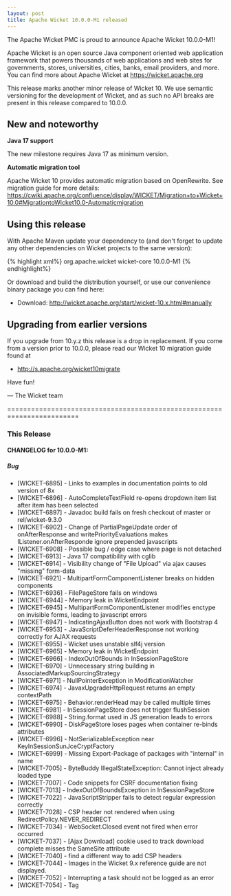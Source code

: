 ```yaml
---
layout: post
title: Apache Wicket 10.0.0-M1 released
---
```

The Apache Wicket PMC is proud to announce Apache Wicket 10.0.0-M1!

Apache Wicket is an open source Java component oriented web application
framework that powers thousands of web applications and web sites for
governments, stores, universities, cities, banks, email providers, and
more. You can find more about Apache Wicket at https://wicket.apache.org

This release marks another minor release of Wicket 10. We
use semantic versioning for the development of Wicket, and as such no
API breaks are present in this release compared to 10.0.0.

New and noteworthy
------------------

**Java 17 support**

The new milestone requires Java 17 as minimum version. 

**Automatic migration tool**

Apache Wicket 10 provides automatic migration based on OpenRewrite. See migration guide for more details: https://cwiki.apache.org/confluence/display/WICKET/Migration+to+Wicket+10.0#MigrationtoWicket10.0-Automaticmigration

Using this release
------------------

With Apache Maven update your dependency to (and don't forget to
update any other dependencies on Wicket projects to the same version):

{% highlight xml%}
<dependency>
    <groupId>org.apache.wicket</groupId>
    <artifactId>wicket-core</artifactId>
    <version>10.0.0-M1</version>
</dependency>
{% endhighlight%}

Or download and build the distribution yourself, or use our
convenience binary package you can find here:

 * Download: http://wicket.apache.org/start/wicket-10.x.html#manually

<!--more-->

Upgrading from earlier versions
-------------------------------

If you upgrade from 10.y.z this release is a drop in replacement. If
you come from a version prior to 10.0.0, please read our Wicket 10
migration guide found at

 * http://s.apache.org/wicket10migrate

Have fun!

— The Wicket team


========================================================================

### This Release

#### CHANGELOG for 10.0.0-M1:
    

##### Bug

 * [WICKET-6895] - Links to examples in documentation points to old version of 8x
 * [WICKET-6896] - AutoCompleteTextField re-opens dropdown item list after item has been selected
 * [WICKET-6897] - Javadoc build fails on fresh checkout of master or rel/wicket-9.3.0
 * [WICKET-6902] - Change of PartialPageUpdate order of onAfterResponse and writePriorityEvaluations makes IListener.onAfterResponde ignore prepended javascripts
 * [WICKET-6908] - Possible bug / edge case where page is not detached
 * [WICKET-6913] - Java 17 compatibility with cglib
 * [WICKET-6914] - Visibility change of "File Upload" via ajax causes "missing" form-data
 * [WICKET-6921] - MultipartFormComponentListener breaks on hidden components
 * [WICKET-6936] - FilePageStore fails on windows 
 * [WICKET-6944] - Memory leak in WicketEndpoint
 * [WICKET-6945] - MultipartFormComponentListener modifies enctype on invisible forms, leading to javascript errors
 * [WICKET-6947] - IndicatingAjaxButton does not work with Bootstrap 4
 * [WICKET-6953] - JavaScriptDeferHeaderResponse not working correctly for AJAX requests
 * [WICKET-6955] - Wicket uses unstable slf4j version
 * [WICKET-6965] - Memory leak in WicketEndpoint
 * [WICKET-6966] - IndexOutOfBounds in InSessionPageStore
 * [WICKET-6970] - Unnecessary string building in AssociatedMarkupSourcingStrategy
 * [WICKET-6971] - NullPointerException in ModificationWatcher
 * [WICKET-6974] - JavaxUpgradeHttpRequest returns an empty contextPath
 * [WICKET-6975] - Behavior.renderHead may be called multiple times
 * [WICKET-6981] - InSessionPageStore does not trigger flushSession
 * [WICKET-6988] - String.format used in JS generation leads to errors
 * [WICKET-6990] - DiskPageStore loses pages when container re-binds attributes
 * [WICKET-6996] - NotSerializableException near KeyInSessionSunJceCryptFactory
 * [WICKET-6999] - Missing Export-Package of packages with "internal" in name
 * [WICKET-7005] - ByteBuddy IllegalStateException: Cannot inject already loaded type
 * [WICKET-7007] - Code snippets for CSRF documentation fixing
 * [WICKET-7013] - IndexOutOfBoundsException in InSessionPageStore
 * [WICKET-7022] - JavaScriptStripper fails to detect regular expression correctly
 * [WICKET-7028] - CSP header not rendered when using RedirectPolicy.NEVER_REDIRECT
 * [WICKET-7034] - WebSocket.Closed event not fired when error occurred
 * [WICKET-7037] - [Ajax Download] cookie used to track download complete misses the SameSite attribute
 * [WICKET-7040] - find a different way to add CSP headers
 * [WICKET-7044] - Images in the Wicket 9.x reference guide are not displayed.
 * [WICKET-7052] - Interrupting a task should not be logged as an error
 * [WICKET-7054] - Tag <script> mus be wrapped in CDATA for 'type' values 'module' and 'importmap' 
 * [WICKET-7055] - AjaxEventBehavior onload event unstable

##### New Feature

 * [WICKET-6886] - LambdaChoiceRenderer
 * [WICKET-7029] - Add migration recipes to Wicket 10
 * [WICKET-7033] - add support to uploading to a resource

##### Improvement

 * [WICKET-6836] - Replace CGLib with ByteBuddy and/or Javassist
 * [WICKET-6889] - Provide specialization of SpringWebApplicationFactory that could load Spring configuration class
 * [WICKET-6890] - Render debug setting 'outputMarkupContainerClassName` as an attribute
 * [WICKET-6893] - Make ApplicationContextMock smarter by delegating to DefaultListableBeanFactory
 * [WICKET-6899] - Add setExceptionMapperProvider to Application
 * [WICKET-6901] - PropertyValidator improve configuration doc
 * [WICKET-6911] - wicket-spring throws an error when a spring bean uses ctor injection
 * [WICKET-6920] - Improve the examples to use the browser's light/dark mode
 * [WICKET-6924] - Allow image/avif in SecurePackageResourceGuard
 * [WICKET-6927] - Get rid of java.security.AccessController
 * [WICKET-6933] - Ease use of InSessionPageStore as persistent store
 * [WICKET-6943] - There should be ability to check if current session's locale is RTL
 * [WICKET-6946] - isVisibleInHierarchy/isEnabledInHierarchy broken by isVisible/isEnabled override
 * [WICKET-6949] - make AjaxDownloadBehavior more dynamic
 * [WICKET-6950] - wicket web-sockets implementation does not allow to configure/access web socket session on onOpen
 * [WICKET-6952] - Performance improvements for Strings.isEmpty
 * [WICKET-6958] - Allow to use Slf4j 1.7.x in OSGi runtime
 * [WICKET-6960] - Reduce allocations when encoding ComponentInfo
 * [WICKET-6963] - Use singletons for PanelMarkupSourcingStrategy
 * [WICKET-6964] - Do not allocate when escaping empty string
 * [WICKET-6967] - allow to send non-blocking web socket messages
 * [WICKET-6972] - Add Resource key to be logged on Warning in Localizer.java
 * [WICKET-6976] - Reduce allocations when writing synthetic closing tags
 * [WICKET-6977] - hashCode computations generate excessive garbage objects
 * [WICKET-6979] - Cut back slightly on some String instance creation in PageInfo and friends.
 * [WICKET-6982] - Unnecessary initialization of stateful pages in ListenerRequestHandler
 * [WICKET-6985] - Insufficient information logged by CheckingObjectOutputStream when delegation to Externalizable
 * [WICKET-6991] - ResourceAggregator is resizing the StringBuilder several times.
 * [WICKET-6992] - Reduce object creation and wasted memory in Url toString() methods
 * [WICKET-6994] - Make the servlet API a runtime provided dependency when using JPMS.
 * [WICKET-6998] - Bump slf4j-api to 2.0.0
 * [WICKET-7000] - ParseException ("Malformed tag") if <script> attribute 'type' is 'module' 
 * [WICKET-7002] - Application metadata access should not require synchronization
 * [WICKET-7003] -  The http RequestLogger is very expensive. #524 
 * [WICKET-7004] - Jetty config example contains security hazard
 * [WICKET-7008] -  LoadableDetachableModel.toString() should reflect the actual variable name
 * [WICKET-7009] - Upgrade Jackson dependency to 2.13.x
 * [WICKET-7011] - Improve usage of JUnit 5.x APIs
 * [WICKET-7014] - Use new API for forward compatibility with CDI 4
 * [WICKET-7016] - Support GCM-SIV for page store encryption
 * [WICKET-7017] - ListenerRequestHandler should not hide IndexOutOfBoundsException
 * [WICKET-7021] - Additional OSGi import fixes
 * [WICKET-7025] - Package private methods should be proxied by ByteBuddy
 * [WICKET-7030] - Add Convenience Methods in BaseWicketTester
 * [WICKET-7031] - Update to JQuery 3.6.4
 * [WICKET-7032] - Update the JS tests to use latest version of QUnit (2.x)
 * [WICKET-7035] - fileCountMax should be added to control the amount of files being uploaded
 * [WICKET-7038] - Add support for SameSite setting to CookieDefaults
 * [WICKET-7041] - Reduce allocations when rendering component headers
 * [WICKET-7042] - Improve sizing of StringResponse when writing scripts in PartialPageResponse
 * [WICKET-7045] - Avoid allocations in PageParameters.getNamedKeys
 * [WICKET-7046] - Avoid allocating StringResponse when no response filters are active
 * [WICKET-7047] - Improve initial buffer capacity for Strings.toMultilineMarkup
 * [WICKET-7051] - fileupload2 does not seem to have exceptions to distinguish bettween file too big and total size too big
 * [WICKET-7059] - [Serialization] make easier to avoid serialization for form request

##### Task

 * [WICKET-6887] - Merge wicket-http2 into wicket-core
 * [WICKET-6903] - Replace maven-clirr-plugin with something newer
 * [WICKET-6904] - Make Apache Wicket fully supporting Java9+ module system
 * [WICKET-6906] - Wicket 10 remove deprecation
 * [WICKET-6907] - Upgrade Guice to 5.x
 * [WICKET-6915] - Update common-fileupload to 2.0
 * [WICKET-6916] - Simplify JMX with StandardMBean
 * [WICKET-6919] - Improve EnclosureContainer's javadoc to explain that it should not be used with <wicket:enclosure>
 * [WICKET-6925] - Deprecate AbstractWrapModel
 * [WICKET-6940] - Update Spring to 6.0.0
 * [WICKET-6942] - Replace usage of log4j 1.x in tests and wicket-examples with slf4j-simple
 * [WICKET-7010] - Stop bundling old JQuery versions
 * [WICKET-7027] - Remove component queueing
 * [WICKET-7053] - Update Guice to 7.x (javax -> jakarta)

